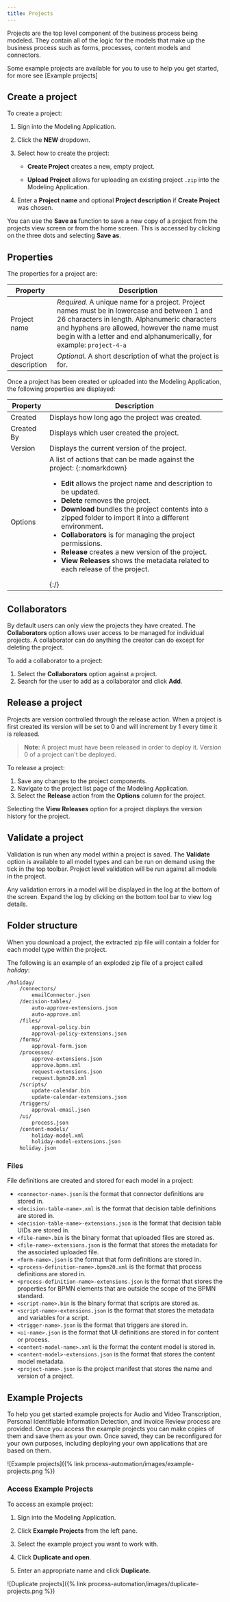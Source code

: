 ```yaml
---
title: Projects
--- 
```


Projects are the top level component of the business process being modeled. They contain all of the logic for the models that make up the business process such as forms, processes, content models and connectors.

Some example projects are available for you to use to help you get started, for more see [Example projects] 

## Create a project

To create a project:

1. Sign into the Modeling Application.

2. Click the **NEW** dropdown.

3. Select how to create the project:

    * **Create Project** creates a new, empty project.

    * **Upload Project** allows for uploading an existing project `.zip` into the Modeling Application.

4. Enter a **Project name** and optional **Project description** if **Create Project** was chosen.

You can use the **Save as** function to save a new copy of a project from the projects view screen or from the home screen. This is accessed by clicking on the three dots and selecting **Save as**.  

## Properties

The properties for a project are:

| Property | Description |
| -------- | ----------- |
| Project name | *Required.* A unique name for a project. Project names must be in lowercase and between 1 and 26 characters in length. Alphanumeric characters and hyphens are allowed, however the name must begin with a letter and end alphanumerically, for example: `project-4-a` |
| Project description | *Optional.* A short description of what the project is for. |

Once a project has been created or uploaded into the Modeling Application, the following properties are displayed:

| Property | Description |
| -------- | ----------- |
| Created | Displays how long ago the project was created. |
| Created By | Displays which user created the project. |
| Version | Displays the current version of the project. |
| Options | A list of actions that can be made against the project: {::nomarkdown}<ul><li><b>Edit</b> allows the project name and description to be updated.</li><li><b>Delete</b> removes the project.</li><li><b>Download</b> bundles the project contents into a zipped folder to import it into a different environment.</li><li><b>Collaborators</b> is for managing the project permissions.</li><li><b>Release</b> creates a new version of the project.</li><li><b>View Releases</b> shows the metadata related to each release of the project.</li></ul>{:/} |

## Collaborators

By default users can only view the projects they have created. The **Collaborators** option allows user access to be managed for individual projects. A collaborator can do anything the creator can do except for deleting the project.

To add a collaborator to a project:

1. Select the **Collaborators** option against a project.
2. Search for the user to add as a collaborator and click **Add**.

## Release a project

Projects are version controlled through the release action. When a project is first created its version will be set to 0 and will increment by 1 every time it is released.

> **Note**: A project must have been released in order to deploy it. Version 0 of a project can't be deployed.

To release a project:

1. Save any changes to the project components.
2. Navigate to the project list page of the Modeling Application.
3. Select the **Release** action from the **Options** column for the project.

Selecting the **View Releases** option for a project displays the version history for the project.

## Validate a project

Validation is run when any model within a project is saved. The **Validate** option is available to all model types and can be run on demand using the tick in the top toolbar. Project level validation will be run against all models in the project.

Any validation errors in a model will be displayed in the log at the bottom of the screen. Expand the log by clicking on the bottom tool bar to view log details.

## Folder structure

When you download a project, the extracted zip file will contain a folder for each model type within the project.  

The following is an example of an exploded zip file of a project called *holiday*:

```bash
/holiday/
    /connectors/
        emailConnector.json
    /decision-tables/
        auto-approve-extensions.json
        auto-approve.xml
    /files/
        approval-policy.bin
        approval-policy-extensions.json	
    /forms/
        approval-form.json
    /processes/
        approve-extensions.json
        approve.bpmn.xml
        request-extensions.json
        request.bpmn20.xml
    /scripts/
        update-calendar.bin
        update-calendar-extensions.json
    /triggers/
        approval-email.json
    /ui/
        process.json
    /content-models/
        holiday-model.xml
        holiday-model-extensions.json
    holiday.json

```

### Files

File definitions are created and stored for each model in a project:

* `<connector-name>.json` is the format that connector definitions are stored in.  
* `<decision-table-name>.xml` is the format that decision table definitions are stored in.
* `<decision-table-name>-extensions.json` is the format that decision table UIDs are stored in.
* `<file-name>.bin` is the binary format that uploaded files are stored as.
* `<file-name>-extensions.json` is the format that stores the metadata for the associated uploaded file.
* `<form-name>.json` is the format that form definitions are stored in.
* `<process-definition-name>.bpmn20.xml` is the format that process definitions are stored in.
* `<process-definition-name>-extensions.json` is the format that stores the properties for BPMN elements that are outside the scope of the BPMN standard.
* `<script-name>.bin` is the binary format that scripts are stored as.
* `<script-name>-extensions.json` is the format that stores the metadata and variables for a script.
* `<trigger-name>.json` is the format that triggers are stored in.
* `<ui-name>.json` is the format that UI definitions are stored in for content or process.
* `<content-model-name>.xml` is the format the content model is stored in.
* `<content-model>-extensions.json` is the format that stores the content model metadata.
* `<project-name>.json` is the project manifest that stores the name and version of a project.

## Example Projects

To help you get started example projects for Audio and Video Transcription, Personal Identifiable Information Detection, and Invoice Review process are provided. Once you access the example projects you can make copies of them and save them as your own. Once saved, they can be reconfigured for your own purposes, including deploying your own applications that are based on them.

![Example projects]({% link process-automation/images/example-projects.png %})

### Access Example Projects

To access an example project:

1. Sign into the Modeling Application.

2. Click **Example Projects** from the left pane.

3. Select the example project you want to work with.

4. Click **Duplicate and open**.

5. Enter an appropriate name and click **Duplicate**.

![Duplicate projects]({% link process-automation/images/duplicate-projects.png %})
